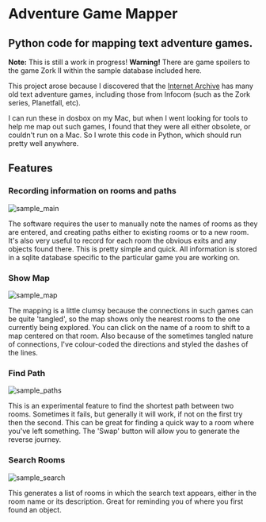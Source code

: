 # Adventure Game Mapper
## Python code for mapping text adventure games.

**Note:** This is still a work in progress! **Warning!** There are game spoilers to the game Zork II within the sample database included here.

This project arose because I discovered that the [Internet Archive](archive.org) has many old text adventure games, including those from Infocom (such as the Zork series, Planetfall, etc).

I can run these in dosbox on my Mac, but when I went looking for tools to help me map out such games, I found that they were all either obsolete, or couldn't run on a Mac. So I wrote this code in Python, which should run pretty well anywhere.

## Features
### Recording information on rooms and paths

![sample_main](https://user-images.githubusercontent.com/7020970/171783409-5a833a2c-d26d-4022-943b-09abfe3780fb.jpg)

The software requires the user to manually note the names of rooms as they are entered, and creating paths either to existing rooms or to a new room. It's also very useful to record for each room the obvious exits and any objects found there. This is pretty simple and quick. All information is stored in a sqlite database specific to the particular game you are working on.

### Show Map

![sample_map](https://user-images.githubusercontent.com/7020970/171783322-8fe929ac-8be5-4ee6-9c97-695ce308a391.jpg)

The mapping is a little clumsy because the connections in such games can be quite 'tangled', so the map shows only the nearest rooms to the one currently being explored. You can click on the name of a room to shift to a map centered on that room. Also because of the sometimes tangled nature of connections, I've colour-coded the directions and styled the dashes of the lines.

### Find Path

![sample_paths](https://user-images.githubusercontent.com/7020970/171783444-077083f9-e2e4-47b1-9341-cc4a77fe97e5.jpg)

This is an experimental feature to find the shortest path between two rooms. Sometimes it fails, but generally it will work, if not on the first try then the second. This can be great for finding a quick way to a room where you've left something. The 'Swap' button will allow you to generate the reverse journey.

### Search Rooms

![sample_search](https://user-images.githubusercontent.com/7020970/171783559-c7d6aaa8-2c6c-4c76-a4a0-b611c1227af4.jpg)

This generates a list of rooms in which the search text appears, either in the room name or its description. Great for reminding you of where you first found an object.


